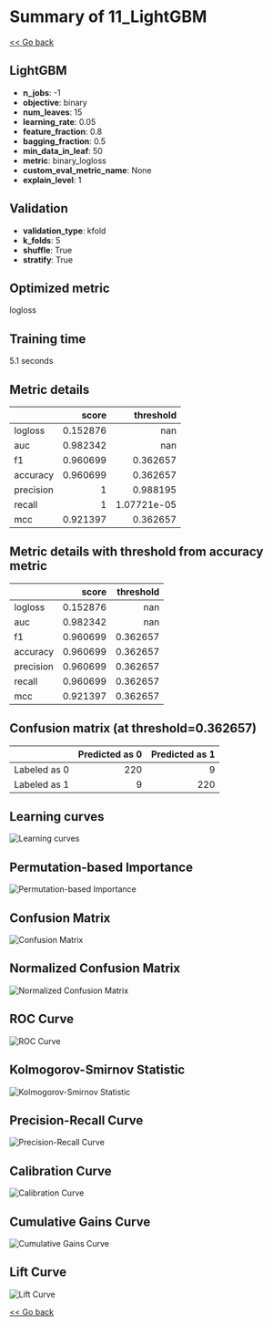 # Summary of 11_LightGBM

[<< Go back](../README.md)


## LightGBM
- **n_jobs**: -1
- **objective**: binary
- **num_leaves**: 15
- **learning_rate**: 0.05
- **feature_fraction**: 0.8
- **bagging_fraction**: 0.5
- **min_data_in_leaf**: 50
- **metric**: binary_logloss
- **custom_eval_metric_name**: None
- **explain_level**: 1

## Validation
 - **validation_type**: kfold
 - **k_folds**: 5
 - **shuffle**: True
 - **stratify**: True

## Optimized metric
logloss

## Training time

5.1 seconds

## Metric details
|           |    score |     threshold |
|:----------|---------:|--------------:|
| logloss   | 0.152876 | nan           |
| auc       | 0.982342 | nan           |
| f1        | 0.960699 |   0.362657    |
| accuracy  | 0.960699 |   0.362657    |
| precision | 1        |   0.988195    |
| recall    | 1        |   1.07721e-05 |
| mcc       | 0.921397 |   0.362657    |


## Metric details with threshold from accuracy metric
|           |    score |   threshold |
|:----------|---------:|------------:|
| logloss   | 0.152876 |  nan        |
| auc       | 0.982342 |  nan        |
| f1        | 0.960699 |    0.362657 |
| accuracy  | 0.960699 |    0.362657 |
| precision | 0.960699 |    0.362657 |
| recall    | 0.960699 |    0.362657 |
| mcc       | 0.921397 |    0.362657 |


## Confusion matrix (at threshold=0.362657)
|              |   Predicted as 0 |   Predicted as 1 |
|:-------------|-----------------:|-----------------:|
| Labeled as 0 |              220 |                9 |
| Labeled as 1 |                9 |              220 |

## Learning curves
![Learning curves](learning_curves.png)

## Permutation-based Importance
![Permutation-based Importance](permutation_importance.png)
## Confusion Matrix

![Confusion Matrix](confusion_matrix.png)


## Normalized Confusion Matrix

![Normalized Confusion Matrix](confusion_matrix_normalized.png)


## ROC Curve

![ROC Curve](roc_curve.png)


## Kolmogorov-Smirnov Statistic

![Kolmogorov-Smirnov Statistic](ks_statistic.png)


## Precision-Recall Curve

![Precision-Recall Curve](precision_recall_curve.png)


## Calibration Curve

![Calibration Curve](calibration_curve_curve.png)


## Cumulative Gains Curve

![Cumulative Gains Curve](cumulative_gains_curve.png)


## Lift Curve

![Lift Curve](lift_curve.png)



[<< Go back](../README.md)
